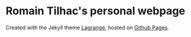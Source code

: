 # Romain Tilhac's personal webpage

Created with the Jekyll theme [Lagrange](https://lenpaul.github.io/Lagrange/), hosted on [Github Pages](https://pages.github.com/).
